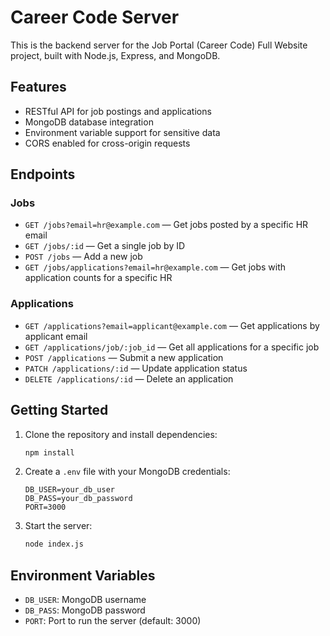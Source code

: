# Career Code Server

This is the backend server for the Job Portal (Career Code) Full Website project, built with Node.js, Express, and MongoDB.

## Features

- RESTful API for job postings and applications
- MongoDB database integration
- Environment variable support for sensitive data
- CORS enabled for cross-origin requests

## Endpoints

### Jobs

- `GET /jobs?email=hr@example.com` — Get jobs posted by a specific HR email
- `GET /jobs/:id` — Get a single job by ID
- `POST /jobs` — Add a new job
- `GET /jobs/applications?email=hr@example.com` — Get jobs with application counts for a specific HR

### Applications

- `GET /applications?email=applicant@example.com` — Get applications by applicant email
- `GET /applications/job/:job_id` — Get all applications for a specific job
- `POST /applications` — Submit a new application
- `PATCH /applications/:id` — Update application status
- `DELETE /applications/:id` — Delete an application

## Getting Started

1. Clone the repository and install dependencies:
   ```bash
   npm install
   ```
2. Create a `.env` file with your MongoDB credentials:
   ```env
   DB_USER=your_db_user
   DB_PASS=your_db_password
   PORT=3000
   ```
3. Start the server:
   ```bash
   node index.js
   ```

## Environment Variables

- `DB_USER`: MongoDB username
- `DB_PASS`: MongoDB password
- `PORT`: Port to run the server (default: 3000)
